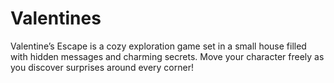 # Valentines
Valentine’s Escape is a cozy exploration game set in a small house filled with hidden messages and charming secrets. Move your character freely as you discover surprises around every corner!
